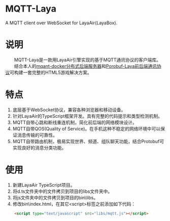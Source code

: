 # MQTT-Laya
A MQTT client over WebSocket for LayaAir(LayaBox). 
# 说明
&emsp;&emsp;MQTT-Laya是一款用LayaAir引擎实现的基于MQTT通讯协议的客户端库。<br />
&emsp;&emsp;结合本人的[mqant-docker分布式后端服务器](https://github.com/bjfumac/mqant-docker)和[Porobuf-Laya前后端通讯协议](https://github.com/bjfumac/Protobuf-Laya)可构建一套完整的HTML5游戏解决方案。
# 特点
1. 底层基于WebSocket协议，兼容各种浏览器和移动设备。
2. 针对LayaAir的TypeScript框架开发。具有完整的代码提示和类型检测机制。
3. MQTT自带心跳和断线重连机制，简化前后端的网络模块设计。
4. MQTT自带QOS(Quality of Service)。在手机这种不稳定的网络环境中可以保证消息传输的可靠性。
4. MQTT自带路由机制，极易实现世界、频道、组队聊天功能，结合Protobuf可实现良好的消息分类功能。
# 使用
1. 新建LayaAir TypeScript项目。
2. 将d.ts文件夹中的文件拷贝到项目的libs文件夹中。
3. 将js文件夹中的文件拷贝到项目的bin\libs。
4. 修改bin\index.html，在其它\<script\>标签之前添加如下代码：
```html
    <script type="text/javascript" src="libs/mqtt.js"></script>
```

